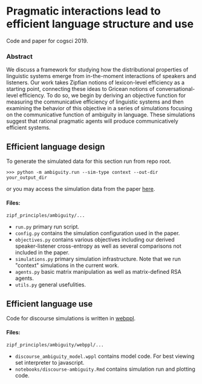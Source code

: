 # Pragmatic interactions lead to efficient language structure and use

Code and paper for cogsci 2019.

### Abstract

We discuss a framework for studying how the distributional properties of linguistic systems emerge from in-the-moment interactions of speakers and listeners. Our work takes Zipfian notions of lexicon-level efficiency as a starting point, connecting these ideas to Gricean notions of conversational-level efficiency. To do so, we begin by deriving an objective function for measuring the communicative efficiency of linguistic systems and then examining the behavior of this objective in a series of simulations focusing on the communicative function of ambiguity in language. These simulations suggest that rational pragmatic agents will produce communicatively efficient systems.

## Efficient language design

To generate the simulated data for this section run from repo root.
```
>>> python -m ambiguity.run --sim-type context --out-dir your_output_dir
```
or you may access the simulation data from the paper [here](https://web.stanford.edu/~bpeloqui/Projects/zipf_principles/data/).

#### Files:

`zipf_principles/ambiguity/...`

* `run.py` primary run script.
* `config.py` contains the simulation configuration used in the paper.
* `objectives.py` contains various objectives including our derived speaker-listener cross-entropy as well as several comparisons not included in the paper.
* `simulations.py` primary simulation infrastructure. Note that we run "context" simulations in the current work.
* `agents.py` basic matrix manipulation as well as matrix-defined RSA agents.
* `utils.py` general usefulities.

## Efficient language use

Code for discourse simulations is written in [webppl](http://webppl.org/).

#### Files:

`zipf_principles/ambiguity/webppl/...`

* `discourse_ambiguity_model.wppl` contains model code. For best viewing set interpreter to javascript.
* `notebooks/discourse-ambiguity.Rmd` contains simulation run and plotting code.
